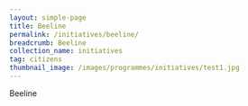 ```yaml
---
layout: simple-page
title: Beeline
permalink: /initiatives/beeline/
breadcrumb: Beeline
collection_name: initiatives
tag: citizens
thumbnail_image: /images/programmes/initiatives/test1.jpg
---
```


Beeline
